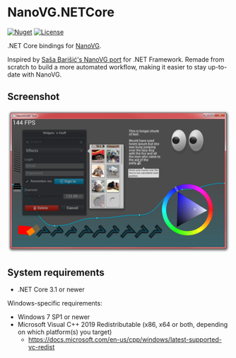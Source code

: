 # NanoVG.NETCore
[![Nuget](https://img.shields.io/nuget/v/NanoVG.NETCore?style=plastic)](https://www.nuget.org/packages/NanoVG.NETCore/) [![License](https://img.shields.io/github/license/Visual-Vincent/NanoVG.NETCore?style=plastic)](/LICENSE)

.NET Core bindings for [NanoVG](https://github.com/memononen/nanovg).

Inspired by [Saša Barišić's NanoVG port](https://github.com/sbarisic/nanovg_dotnet) for .NET Framework. Remade from scratch to build a more automated workflow, making it easier to stay up-to-date with NanoVG.

## Screenshot
[![screenshot](screenshot.png)](screenshot.png)

## System requirements
- .NET Core 3.1 or newer

Windows-specific requirements:
- Windows 7 SP1 or newer
- Microsoft Visual C++ 2019 Redistributable (x86, x64 or both, depending on which platform(s) you target)
    - https://docs.microsoft.com/en-us/cpp/windows/latest-supported-vc-redist